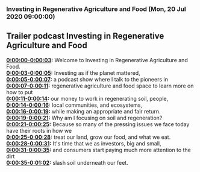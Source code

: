 ### Investing in Regenerative Agriculture and Food  (Mon, 20 Jul 2020 09:00:00)
## Trailer podcast Investing in Regenerative Agriculture and Food  
**[0:00:00-0:00:03](https://investinginregenerativeagriculture.com#t=0:00:00):**  Welcome to Investing in Regenerative Agriculture and Food.  
**[0:00:03-0:00:05](https://investinginregenerativeagriculture.com#t=0:00:03):**  Investing as if the planet mattered,  
**[0:00:05-0:00:07](https://investinginregenerativeagriculture.com#t=0:00:05):**  a podcast show where I talk to the pioneers in  
**[0:00:07-0:00:11](https://investinginregenerativeagriculture.com#t=0:00:07):**  regenerative agriculture and food space to learn more on how to put  
**[0:00:11-0:00:14](https://investinginregenerativeagriculture.com#t=0:00:11):**  our money to work in regenerating soil, people,  
**[0:00:14-0:00:16](https://investinginregenerativeagriculture.com#t=0:00:14):**  local communities, and ecosystems,  
**[0:00:16-0:00:19](https://investinginregenerativeagriculture.com#t=0:00:16):**  while making an appropriate and fair return.  
**[0:00:19-0:00:21](https://investinginregenerativeagriculture.com#t=0:00:19):**  Why am I focusing on soil and regeneration?  
**[0:00:21-0:00:25](https://investinginregenerativeagriculture.com#t=0:00:21):**  Because so many of the pressing issues we face today have their roots in how we  
**[0:00:25-0:00:28](https://investinginregenerativeagriculture.com#t=0:00:25):**  treat our land, grow our food, and what we eat.  
**[0:00:28-0:00:31](https://investinginregenerativeagriculture.com#t=0:00:28):**  It's time that we as investors, big and small,  
**[0:00:31-0:00:35](https://investinginregenerativeagriculture.com#t=0:00:31):**  and consumers start paying much more attention to the dirt  
**[0:00:35-0:01:02](https://investinginregenerativeagriculture.com#t=0:00:35):**  slash soil underneath our feet.  